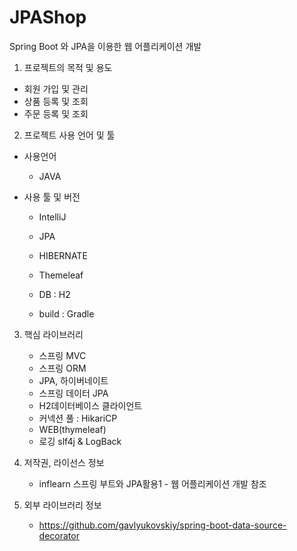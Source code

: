 # JPAShop

Spring Boot 와 JPA을 이용한 웹 어플리케이션 개발


1. 프로젝트의 목적 및 용도
 - 회원 가입 및 관리
 - 상품 등록 및 조회
 - 주문 등록 및 조회

2. 프로젝트 사용 언어 및 툴
 - 사용언어
    - JAVA

 - 사용 툴 및 버전
    - IntelliJ
    - JPA
    - HIBERNATE
    - Themeleaf
    
    - DB : H2
    - build : Gradle
              
3. 핵심 라이브러리
    - 스프링 MVC
    - 스프링 ORM
    - JPA, 하이버네이트
    - 스프링 데이터 JPA
    - H2데이터베이스 클라이언트
    - 커넥션 풀 : HikariCP
    - WEB(thymeleaf)
    - 로깅 slf4j & LogBack
   
4. 저작권, 라이선스 정보
    - inflearn 스프링 부트와 JPA활용1 - 웹 어플리케이션 개발 참조
   
5. 외부 라이브러리 정보
    - https://github.com/gavlyukovskiy/spring-boot-data-source-decorator
